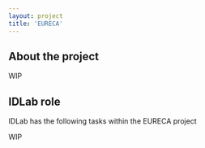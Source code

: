 ```yaml
---
layout: project
title: 'EURECA'
---
```


## About the project

WIP

## IDLab role

IDLab has the following tasks within the EURECA project

WIP
